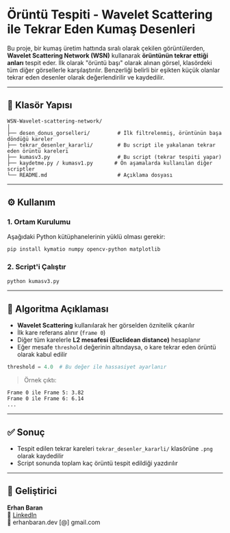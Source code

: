 
# Örüntü Tespiti - Wavelet Scattering ile Tekrar Eden Kumaş Desenleri

Bu proje, bir kumaş üretim hattında sıralı olarak çekilen görüntülerden, **Wavelet Scattering Network (WSN)** kullanarak **örüntünün tekrar ettiği anları** tespit eder. İlk olarak "örüntü başı" olarak alınan görsel, klasördeki tüm diğer görsellerle karşılaştırılır. Benzerliği belirli bir eşikten küçük olanlar tekrar eden desenler olarak değerlendirilir ve kaydedilir.

---

## 📂 Klasör Yapısı

```
WSN-Wavelet-scattering-network/
│
├── desen_donus_gorselleri/         # İlk filtrelenmiş, örüntünün başa döndüğü kareler
├── tekrar_desenler_kararli/        # Bu script ile yakalanan tekrar eden örüntü kareleri
├── kumasv3.py                      # Bu script (tekrar tespiti yapar)
├── kaydetme.py / kumasv1.py       # Ön aşamalarda kullanılan diğer scriptler
└── README.md                       # Açıklama dosyası
```

---

## ⚙️ Kullanım

### 1. Ortam Kurulumu

Aşağıdaki Python kütüphanelerinin yüklü olması gerekir:

```bash
pip install kymatio numpy opencv-python matplotlib
```

### 2. Script'i Çalıştır

```bash
python kumasv3.py
```

---

## 🧠 Algoritma Açıklaması

- **Wavelet Scattering** kullanılarak her görselden öznitelik çıkarılır
- İlk kare referans alınır (`frame 0`)
- Diğer tüm karelerle **L2 mesafesi (Euclidean distance)** hesaplanır
- Eğer mesafe `threshold` değerinin altındaysa, o kare tekrar eden örüntü olarak kabul edilir

```python
threshold = 4.0  # Bu değer ile hassasiyet ayarlanır
```

> Örnek çıktı:
```
Frame 0 ile Frame 5: 3.82
Frame 0 ile Frame 6: 6.14
...
```

---

## ✅ Sonuç

- Tespit edilen tekrar kareleri `tekrar_desenler_kararli/` klasörüne `.png` olarak kaydedilir
- Script sonunda toplam kaç örüntü tespit edildiği yazdırılır

---

## 👤 Geliştirici

**Erhan Baran**  
📌 [LinkedIn](https://www.linkedin.com/in/erhanbaran)  
📧 erhanbaran.dev [@] gmail.com  
